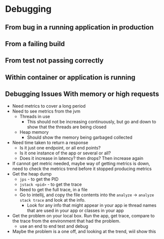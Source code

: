 # Debugging

## From bug in a running application in production

## From a failing build

## From test not passing correctly

## Within container or application is running

## Debugging Issues With memory or high requests

- Need metrics to cover a long period
- Need to see metrics from the jvm
  - Threads in use
    - This should not be increasing continuously, but go and down to show that the threads are being closed
  - Heap memory
    - Should show the memory being garbaged collected
- Need time taken to return a response
  - Is it just one endpoint, or all end points?
  - Is it one instance of the app or several or all?
  - Does it increase in latency? then drops?  Then increase again
- If cannot get metric needed, maybe way of getting metrics is down,  need to check the metrics trend before it stopped producing metrics
- Get the heap dump
  - `jps` - to get the PID
  - `jstack <pid>` - to get the trace
  - Need to get the full trace, in a file
  - Go to intellij, and copy the file contents into the `analyze` -> `analyze stack trace` and look at the info.
    - Look for any info that might appear in your app ie thread names that are used in your app or classes in your app
- Get the problem on your local box. Run the app, get trace, compare to the trace from the environment that had the problem.
  - use an end to end test and debug
- Maybe the problem is a one off, and looking at the trend, wiil show this
